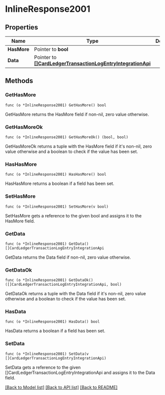 # InlineResponse2001

## Properties

Name | Type | Description | Notes
------------ | ------------- | ------------- | -------------
**HasMore** | Pointer to **bool** |  | 
**Data** | Pointer to [**[]CardLedgerTransactionLogEntryIntegrationApi**](CardLedgerTransactionLogEntryIntegrationAPI.md) |  | 

## Methods

### GetHasMore

`func (o *InlineResponse2001) GetHasMore() bool`

GetHasMore returns the HasMore field if non-nil, zero value otherwise.

### GetHasMoreOk

`func (o *InlineResponse2001) GetHasMoreOk() (bool, bool)`

GetHasMoreOk returns a tuple with the HasMore field if it's non-nil, zero value otherwise
and a boolean to check if the value has been set.

### HasHasMore

`func (o *InlineResponse2001) HasHasMore() bool`

HasHasMore returns a boolean if a field has been set.

### SetHasMore

`func (o *InlineResponse2001) SetHasMore(v bool)`

SetHasMore gets a reference to the given bool and assigns it to the HasMore field.

### GetData

`func (o *InlineResponse2001) GetData() []CardLedgerTransactionLogEntryIntegrationApi`

GetData returns the Data field if non-nil, zero value otherwise.

### GetDataOk

`func (o *InlineResponse2001) GetDataOk() ([]CardLedgerTransactionLogEntryIntegrationApi, bool)`

GetDataOk returns a tuple with the Data field if it's non-nil, zero value otherwise
and a boolean to check if the value has been set.

### HasData

`func (o *InlineResponse2001) HasData() bool`

HasData returns a boolean if a field has been set.

### SetData

`func (o *InlineResponse2001) SetData(v []CardLedgerTransactionLogEntryIntegrationApi)`

SetData gets a reference to the given []CardLedgerTransactionLogEntryIntegrationApi and assigns it to the Data field.


[[Back to Model list]](../README.md#documentation-for-models) [[Back to API list]](../README.md#documentation-for-api-endpoints) [[Back to README]](../README.md)


